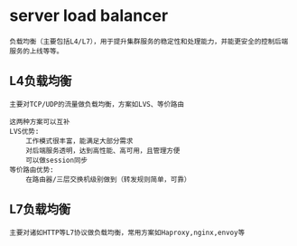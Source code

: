 # server load balancer
```
负载均衡（主要包括L4/L7），用于提升集群服务的稳定性和处理能力，并能更安全的控制后端服务的上线等等。
```

## L4负载均衡
```
主要对TCP/UDP的流量做负载均衡，方案如LVS、等价路由

这两种方案可以互补
LVS优势:
    工作模式很丰富，能满足大部分需求
    对后端服务透明，达到高性能、高可用，且管理方便
    可以做session同步
等价路由优势:
    在路由器/三层交换机级别做到（转发规则简单，可靠）
```

## L7负载均衡
```
主要对诸如HTTP等L7协议做负载均衡，常用方案如Haproxy,nginx,envoy等
```
